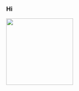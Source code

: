 ### Hi 



<div>
  
  <img height="180em" src="https://github-readme-stats.vercel.app/api?username=jumelloviana&show_icons=true&theme=cobalt"/>
  
  
  
<div/>
